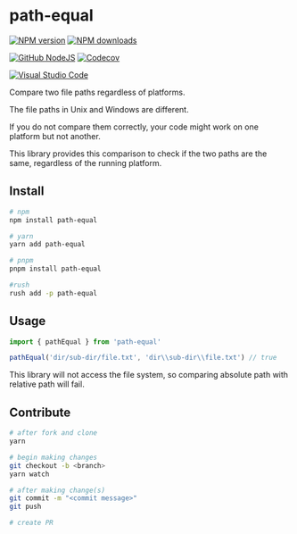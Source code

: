 # path-equal

[![NPM version][npm-image]][npm-url]
[![NPM downloads][downloads-image]][npm-url]

[![GitHub NodeJS][github-nodejs]][github-action-url]
[![Codecov][codecov-image]][codecov-url]

[![Visual Studio Code][vscode-image]][vscode-url]

Compare two file paths regardless of platforms.

The file paths in Unix and Windows are different.

If you do not compare them correctly,
your code might work on one platform but not another.

This library provides this comparison to check if the two paths are the same,
regardless of the running platform.

## Install

```sh
# npm
npm install path-equal

# yarn
yarn add path-equal

# pnpm
pnpm install path-equal

#rush
rush add -p path-equal
```

## Usage

```ts
import { pathEqual } from 'path-equal'

pathEqual('dir/sub-dir/file.txt', 'dir\\sub-dir\\file.txt') // true
```

This library will not access the file system,
so comparing absolute path with relative path will fail.

## Contribute

```sh
# after fork and clone
yarn

# begin making changes
git checkout -b <branch>
yarn watch

# after making change(s)
git commit -m "<commit message>"
git push

# create PR
```

[codecov-image]: https://codecov.io/gh/unional/path-equal/branch/main/graph/badge.svg
[codecov-url]: https://codecov.io/gh/unional/path-equal
[downloads-image]: https://img.shields.io/npm/dm/path-equal.svg?style=flat
[github-nodejs]: https://github.com/unional/path-equal/actions/workflows/release.yml/badge.svg
[github-action-url]: https://github.com/unional/path-equal/actions/workflows/release.yml
[npm-image]: https://img.shields.io/npm/v/path-equal.svg?style=flat
[npm-url]: https://npmjs.org/package/path-equal
[vscode-image]: https://img.shields.io/badge/vscode-ready-green.svg
[vscode-url]: https://code.visualstudio.com/

